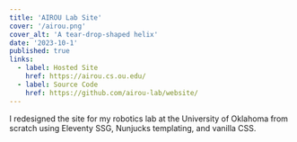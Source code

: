 ```yaml
---
title: 'AIROU Lab Site'
cover: '/airou.png'
cover_alt: 'A tear-drop-shaped helix'
date: '2023-10-1'
published: true
links:
  - label: Hosted Site
    href: https://airou.cs.ou.edu/
  - label: Source Code
    href: https://github.com/airou-lab/website/
---
```


I redesigned the site for my robotics lab at the University of Oklahoma from scratch using Eleventy SSG, Nunjucks templating, and vanilla CSS.
